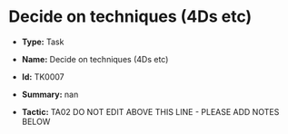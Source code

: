 # Decide on techniques (4Ds etc)

* **Type:** Task

* **Name:** Decide on techniques (4Ds etc)

* **Id:** TK0007

* **Summary:** nan

* **Tactic:** TA02
DO NOT EDIT ABOVE THIS LINE - PLEASE ADD NOTES BELOW
